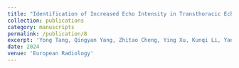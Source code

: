 ```yaml
---
title: "Identification of Increased Echo Intensity in Transthoracic Echocardiography Images Using Deep Learning: A Diagnostic Study."
collection: publications
category: manuscripts
permalink: /publication/8
excerpt: 'Yong Tang, Qingyan Yang, Zhitao Cheng, Ying Xu, Kunqi Li, Yan Zhuang, Yong Ma, Fan Li, Song Su, Jiali Wu, Jizhu Xia. Identification of Increased Echo Intensity in Transthoracic Echocardiography Images Using Deep Learning: A Diagnostic Study. Submitted to European Radiology, under review, 2024. Background: The increased echo intensity (EI) of the endocardium in echocardiography is valuable in screening for coronary artery disease (CAD). This study aims to explore the value of deep learning (DL) in diagnosing coronary artery disease. Methods: A total of 217 transthoracic echocardiography (TTE) images from 84 patients were retrospectively collected. The regions of interest (ROI) of the left ventricular wall (LVW) and increased EI were manually annotated by experts. A two-stage DL framework was developed and evaluated. In the first stage, the DL automatically identified the LVW in TTE images. In the second stage, based on the segmentation of LVW obtained in the first stage, the DL further identified the presence of EI within the LVW. The DL framework was trained in a training-validation subset of 163 TTE images using a four-fold cross-validation approach before being tested on an independent testing subset of 54 TTE images. The performance of segmentations was evaluated in terms of metrics such as the was evaluated in terms of intersection over union (IoU), Dice coefficient, and accuracy (ACC). Results: The proposed DL framework could accurately identify the ROI of LVW and EI in TTE images. In the first stage, the DL achieved an average IoU of 0.8389, a Dice coefficient of 0.8460, and an ACC of 0.9009 in the segmentation of LVW. In the second stage, the DL achieved an average IoU of 0.7440, a Dice coefficient of 0.7576, and an ACC of 0.8658 in the segmentation of EI. Conclusion: The proposed two-stage DL framework can accurately identify ROIs of LVW and EI in TTE images with a satisfying accuracy. This shows that the DL framework has the potential values in the analysis of TTE images and eventually benefits the clinical diagnosis of CAD'
date: 2024
venue: 'European Radiology'
---
```


